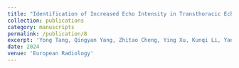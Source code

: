 ```yaml
---
title: "Identification of Increased Echo Intensity in Transthoracic Echocardiography Images Using Deep Learning: A Diagnostic Study."
collection: publications
category: manuscripts
permalink: /publication/8
excerpt: 'Yong Tang, Qingyan Yang, Zhitao Cheng, Ying Xu, Kunqi Li, Yan Zhuang, Yong Ma, Fan Li, Song Su, Jiali Wu, Jizhu Xia. Identification of Increased Echo Intensity in Transthoracic Echocardiography Images Using Deep Learning: A Diagnostic Study. Submitted to European Radiology, under review, 2024. Background: The increased echo intensity (EI) of the endocardium in echocardiography is valuable in screening for coronary artery disease (CAD). This study aims to explore the value of deep learning (DL) in diagnosing coronary artery disease. Methods: A total of 217 transthoracic echocardiography (TTE) images from 84 patients were retrospectively collected. The regions of interest (ROI) of the left ventricular wall (LVW) and increased EI were manually annotated by experts. A two-stage DL framework was developed and evaluated. In the first stage, the DL automatically identified the LVW in TTE images. In the second stage, based on the segmentation of LVW obtained in the first stage, the DL further identified the presence of EI within the LVW. The DL framework was trained in a training-validation subset of 163 TTE images using a four-fold cross-validation approach before being tested on an independent testing subset of 54 TTE images. The performance of segmentations was evaluated in terms of metrics such as the was evaluated in terms of intersection over union (IoU), Dice coefficient, and accuracy (ACC). Results: The proposed DL framework could accurately identify the ROI of LVW and EI in TTE images. In the first stage, the DL achieved an average IoU of 0.8389, a Dice coefficient of 0.8460, and an ACC of 0.9009 in the segmentation of LVW. In the second stage, the DL achieved an average IoU of 0.7440, a Dice coefficient of 0.7576, and an ACC of 0.8658 in the segmentation of EI. Conclusion: The proposed two-stage DL framework can accurately identify ROIs of LVW and EI in TTE images with a satisfying accuracy. This shows that the DL framework has the potential values in the analysis of TTE images and eventually benefits the clinical diagnosis of CAD'
date: 2024
venue: 'European Radiology'
---
```


